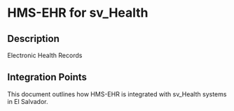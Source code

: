 # HMS-EHR for sv_Health

## Description

Electronic Health Records

## Integration Points

This document outlines how HMS-EHR is integrated with sv_Health systems in El Salvador.
